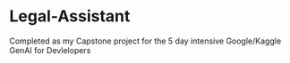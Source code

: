# Legal-Assistant
Completed as my Capstone project for the 5 day intensive Google/Kaggle GenAI for Devlelopers 
